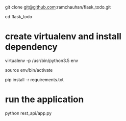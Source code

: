 git clone git@github.com:ramchauhan/flask_todo.git

cd flask_todo

# create virtualenv and install dependency
virtualenv -p /usr/bin/python3.5 env

source env/bin/activate

pip install -r requirements.txt

# run the application
python rest_api/app.py



